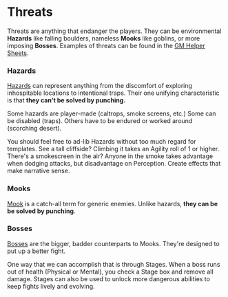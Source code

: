 
# Threats

Threats are anything that endanger the players. They can be environmental **Hazards** like falling boulders, nameless **Mooks** like goblins, or more imposing **Bosses**. Examples of threats can be found in the [GM Helper Sheets](https://docs.google.com/spreadsheets/d/1NhqEjr0m4iug3n5NBa_rJ18LO9duhfDB2b4FYmKKZ4w/edit?usp=sharing).


### Hazards

[Hazards](https://fate-srd.com/fate-adversary-toolkit/obstacles) can represent anything from the discomfort of exploring inhospitable locations to intentional traps. Their one unifying characteristic is that **they can't be solved by punching.**

Some hazards are player-made (caltrops, smoke screens, etc.) Some can be disabled (traps). Others have to be endured or worked around (scorching desert).

You should feel free to ad-lib Hazards without too much regard for templates. See a tall cliffside? Climbing it takes an Agility roll of 1 or higher. There's a smokescreen in the air? Anyone in the smoke takes advantage when dodging attacks, but disadvantage on Perception. Create effects that make narrative sense.


### Mooks

[Mook](https://fate-srd.com/fate-adversary-toolkit/enemies) is a catch-all term for generic enemies. Unlike hazards, **they can be be solved by punching**. 


### Bosses

[Bosses](https://fate-srd.com/fate-adversary-toolkit/enemies) are the bigger, badder counterparts to Mooks. They're designed to put up a better fight.

One way that we can accomplish that is through Stages. When a boss runs out of health (Physical or Mental), you check a Stage box and remove all damage. Stages can also be used to unlock more dangerous abilities to keep fights lively and evolving.